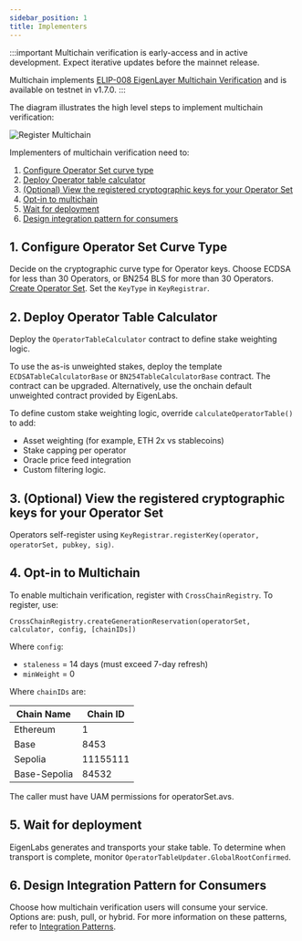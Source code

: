 ```yaml
---
sidebar_position: 1
title: Implementers
---
```


:::important
Multichain verification is early-access and in active development. Expect iterative updates before the mainnet release.

Multichain implements [ELIP-008 EigenLayer Multichain Verification](https://github.com/eigenfoundation/ELIPs/blob/elip-008v1/ELIPs/ELIP-008.md) and is available on testnet in v1.7.0.
:::

The diagram illustrates the high level steps to implement multichain verification: 

![Register Multichain](/img/multichain-registration.png)

Implementers of multichain verification need to:
1. [Configure Operator Set curve type](#1-configure-operator-set-curve-type)
2. [Deploy Operator table calculator](#2-deploy-operator-table-calculator)
3. [(Optional) View the registered cryptographic keys for your Operator Set](#3-optional-view-the-registered-cryptographic-keys-for-your-operator-set)
4. [Opt-in to multichain](#4-opt-in-to-multichain)
5. [Wait for deployment](#5-wait-for-deployment)
6. [Design integration pattern for consumers](#6-design-integration-pattern-for-consumers)

## 1. Configure Operator Set Curve Type

Decide on the cryptographic curve type for Operator keys. Choose ECDSA for less than 30 Operators, or BN254 BLS for more than 30 Operators.
[Create Operator Set](../operator-sets/create-operator-sets.md). Set the `KeyType` in `KeyRegistrar`.

## 2. Deploy Operator Table Calculator

Deploy the `OperatorTableCalculator` contract to define stake weighting logic.

To use the as-is unweighted stakes, deploy the template `ECDSATableCalculatorBase` or `BN254TableCalculatorBase` contract.
The contract can be upgraded. Alternatively, use the onchain default unweighted contract provided by EigenLabs.

To define custom stake weighting logic, override `calculateOperatorTable()` to add:
- Asset weighting (for example, ETH 2x vs stablecoins)
- Stake capping per operator
- Oracle price feed integration
- Custom filtering logic.

## 3. (Optional) View the registered cryptographic keys for your Operator Set

Operators self-register using `KeyRegistrar.registerKey(operator, operatorSet, pubkey, sig)`.

## 4. Opt-in to Multichain

To enable multichain verification, register with `CrossChainRegistry`. To register, use: 

`CrossChainRegistry.createGenerationReservation(operatorSet, calculator, config, [chainIDs])`

Where `config`:
* `staleness` = 14 days (must exceed 7-day refresh)
* `minWeight` = 0

Where `chainIDs` are:

| Chain Name     | Chain ID   |
|----------------|------------|
| Ethereum       | 1          |
| Base           | 8453       |
| Sepolia        | 11155111   |
| Base-Sepolia   | 84532      |


The caller must have UAM permissions for operatorSet.avs. 

## 5. Wait for deployment

EigenLabs generates and transports your stake table. To determine when transport is complete, monitor `OperatorTableUpdater.GlobalRootConfirmed`.

## 6. Design Integration Pattern for Consumers

Choose how multichain verification users will consume your service. Options are: push, pull, or hybrid.  For more information on these
patterns, refer to [Integration Patterns](multichain-integration-patterns.md).